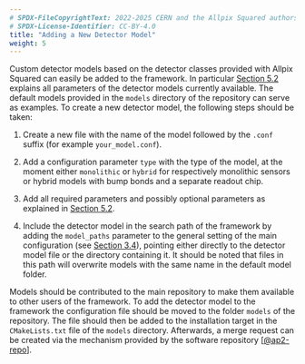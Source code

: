 ```yaml
---
# SPDX-FileCopyrightText: 2022-2025 CERN and the Allpix Squared authors
# SPDX-License-Identifier: CC-BY-4.0
title: "Adding a New Detector Model"
weight: 5
---
```


Custom detector models based on the detector classes provided with Allpix Squared can easily be added to the framework. In
particular [Section 5.2](../05_geometry_detectors/02_models.md) explains all parameters of the
detector models currently available. The default models provided in the `models` directory of the repository can serve as
examples. To create a new detector model, the following steps should be taken:

1. Create a new file with the name of the model followed by the `.conf` suffix (for example `your_model.conf`).

2. Add a configuration parameter `type` with the type of the model, at the moment either `monolithic` or `hybrid` for
   respectively monolithic sensors or hybrid models with bump bonds and a separate readout chip.

3. Add all required parameters and possibly optional parameters as explained in
   [Section 5.2](../05_geometry_detectors/02_models.md).

4. Include the detector model in the search path of the framework by adding the `model_paths` parameter to the general
   setting of the main configuration (see [Section 3.4](../03_getting_started/04_framework_parameters.md)), pointing either
   directly to the detector model file or the directory containing it. It should be noted that files in this path will
   overwrite models with the same name in the default model folder.

Models should be contributed to the main repository to make them available to other users of the framework. To add the
detector model to the framework the configuration file should be moved to the folder `models` of the repository. The file
should then be added to the installation target in the `CMakeLists.txt` file of the `models` directory. Afterwards, a merge
request can be created via the mechanism provided by the software repository \[[@ap2-repo]\].


[@ap2-repo]: https://gitlab.cern.ch/allpix-squared/allpix-squared
